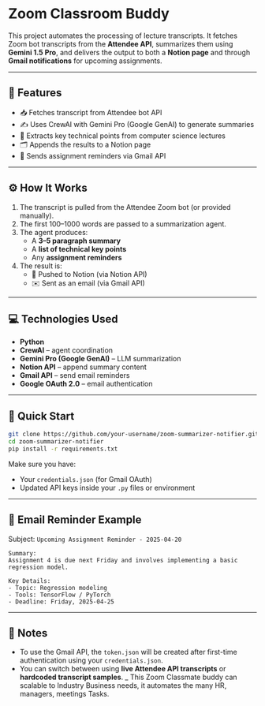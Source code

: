 # Zoom Classroom Buddy

This project automates the processing of lecture transcripts. It fetches Zoom bot transcripts from the **Attendee API**, summarizes them using **Gemini 1.5 Pro**, and delivers the output to both a **Notion page** and through **Gmail notifications** for upcoming assignments.

---

## 🔧 Features

- 📥 Fetches transcript from Attendee bot API  
- ✍️ Uses CrewAI with Gemini Pro (Google GenAI) to generate summaries  
- 🧠 Extracts key technical points from computer science lectures  
- 🗂 Appends the results to a Notion page  
- 📧 Sends assignment reminders via Gmail API  

---

## ⚙️ How It Works

1. The transcript is pulled from the Attendee Zoom bot (or provided manually).
2. The first 100–1000 words are passed to a summarization agent.
3. The agent produces:
   - A **3–5 paragraph summary**
   - A **list of technical key points**
   - Any **assignment reminders**
4. The result is:
   - 📄 Pushed to Notion (via Notion API)
   - ✉️ Sent as an email (via Gmail API)

---

## 💻 Technologies Used

- **Python**
- **CrewAI** – agent coordination
- **Gemini Pro (Google GenAI)** – LLM summarization
- **Notion API** – append summary content
- **Gmail API** – send email reminders
- **Google OAuth 2.0** – email authentication

---

## 🚀 Quick Start

```bash
git clone https://github.com/your-username/zoom-summarizer-notifier.git
cd zoom-summarizer-notifier
pip install -r requirements.txt
```

Make sure you have:
- Your `credentials.json` (for Gmail OAuth)
- Updated API keys inside your `.py` files or environment

---

## 📩 Email Reminder Example

Subject: `Upcoming Assignment Reminder - 2025-04-20`

```
Summary:
Assignment 4 is due next Friday and involves implementing a basic regression model.

Key Details:
- Topic: Regression modeling
- Tools: TensorFlow / PyTorch
- Deadline: Friday, 2025-04-25
```

---

## 📌 Notes

- To use the Gmail API, the `token.json` will be created after first-time authentication using your `credentials.json`.
- You can switch between using **live Attendee API transcripts** or **hardcoded transcript samples**.
_ This Zoom Classmate buddy can scalable to Industry Business needs, it automates the many HR, managers, meetings Tasks.
